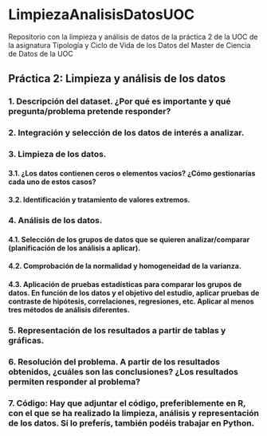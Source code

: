 # LimpiezaAnalisisDatosUOC
Repositorio con la limpieza y análisis de datos de la práctica 2 de la UOC de la asignatura Tipología y Ciclo de Vida de los Datos del Master de Ciencia de Datos de la UOC

## Práctica 2: Limpieza y análisis de los datos

### 1. Descripción del dataset. ¿Por qué es importante y qué pregunta/problema pretende responder?

### 2. Integración y selección de los datos de interés a analizar.

### 3. Limpieza de los datos.
####  3.1. ¿Los datos contienen ceros o elementos vacíos? ¿Cómo gestionarías cada uno de estos casos?
####  3.2. Identificación y tratamiento de valores extremos.

### 4. Análisis de los datos.
####  4.1. Selección de los grupos de datos que se quieren analizar/comparar (planificación de los análisis a aplicar).
####  4.2. Comprobación de la normalidad y homogeneidad de la varianza.
####  4.3. Aplicación de pruebas estadísticas para comparar los grupos de datos. En función de los datos y el objetivo del estudio, aplicar pruebas de contraste de hipótesis, correlaciones, regresiones, etc. Aplicar al menos tres métodos de análisis diferentes.

### 5. Representación de los resultados a partir de tablas y gráficas.

### 6. Resolución del problema. A partir de los resultados obtenidos, ¿cuáles son las conclusiones? ¿Los resultados permiten responder al problema?

### 7. Código: Hay que adjuntar el código, preferiblemente en R, con el que se ha realizado la limpieza, análisis y representación de los datos. Si lo preferís, también podéis trabajar en Python.
